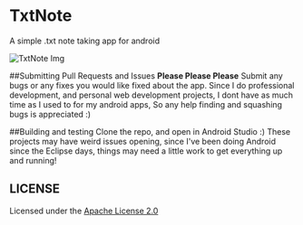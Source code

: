 # TxtNote
A simple .txt note taking app for android

![TxtNote Img](https://files.aaronthedev.com/$/kfn8t)

##Submitting Pull Requests and Issues
**Please Please Please** Submit any bugs or any fixes you would like fixed about the app. 
Since I do professional development, and personal web development projects,
I dont have as much time as I used to for my android apps,
So any help finding and squashing bugs is appreciated :)

##Building and testing
Clone the repo, and open in Android Studio :) These projects may have weird issues opening, since I've been doing
Android since the Eclipse days, things may need a little work to get everything up and running!

## LICENSE

Licensed under the [Apache License 2.0](http://choosealicense.com/licenses/apache-2.0/)
